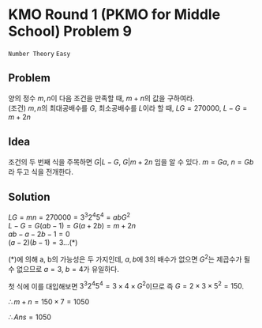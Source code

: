 # KMO Round 1 (PKMO for Middle School) Problem 9
`Number Theory` `Easy`

Problem
---
양의 정수 $m, n$이 다음 조건을 만족할 때, $m + n$의 값을 구하여라.  
(조건) $m,n$의 최대공배수를 $G$, 최소공배수를 $L$이라 할 때, $LG = 270000$, $L - G = m + 2n$


Idea
---
조건의 두 번째 식을 주목하면 $G | L - G$, $G | m + 2n$ 임을 알 수 있다. $m = Ga$, $n = Gb$라 두고 식을 전개한다.


Solution
---
$LG = mn = 270000 = 3^3 2^4 5^4 = abG^2$  
$L - G = G(ab - 1) = G(a + 2b) = m + 2n$  
$ab - a - 2b - 1 = 0$  
$(a - 2)(b - 1) = 3 \dots (*)$ 

(*)에 의해 a, b의 가능성은 두 가지인데, $a,b$에 3의 배수가 없으면 $G^2$는 제곱수가 될 수 없으므로 $a = 3$, $b = 4$가 유일하다.

첫 식에 이를 대입해보면 $3^3 2^4 5^4 = 3 \times 4 \times G^2$이므로 즉 $G = 2 \times 3 \times 5^2 = 150$.

$\therefore m+n = 150 \times 7 = 1050$

$\therefore Ans = 1050$